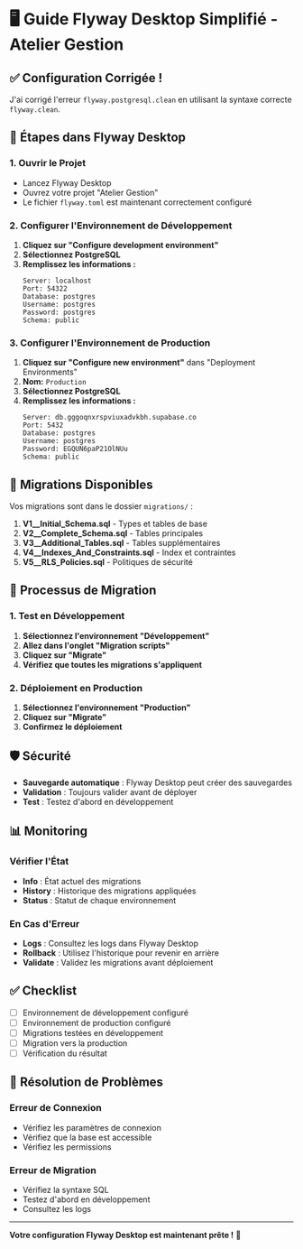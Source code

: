 # 🖥️ Guide Flyway Desktop Simplifié - Atelier Gestion

## ✅ Configuration Corrigée !

J'ai corrigé l'erreur `flyway.postgresql.clean` en utilisant la syntaxe correcte `flyway.clean`.

## 🚀 Étapes dans Flyway Desktop

### 1. Ouvrir le Projet
- Lancez Flyway Desktop
- Ouvrez votre projet "Atelier Gestion"
- Le fichier `flyway.toml` est maintenant correctement configuré

### 2. Configurer l'Environnement de Développement

1. **Cliquez sur "Configure development environment"**
2. **Sélectionnez PostgreSQL**
3. **Remplissez les informations :**
   ```
   Server: localhost
   Port: 54322
   Database: postgres
   Username: postgres
   Password: postgres
   Schema: public
   ```

### 3. Configurer l'Environnement de Production

1. **Cliquez sur "Configure new environment"** dans "Deployment Environments"
2. **Nom:** `Production`
3. **Sélectionnez PostgreSQL**
4. **Remplissez les informations :**
   ```
   Server: db.gggoqnxrspviuxadvkbh.supabase.co
   Port: 5432
   Database: postgres
   Username: postgres
   Password: EGQUN6paP21OlNUu
   Schema: public
   ```

## 📁 Migrations Disponibles

Vos migrations sont dans le dossier `migrations/` :

1. **V1__Initial_Schema.sql** - Types et tables de base
2. **V2__Complete_Schema.sql** - Tables principales
3. **V3__Additional_Tables.sql** - Tables supplémentaires
4. **V4__Indexes_And_Constraints.sql** - Index et contraintes
5. **V5__RLS_Policies.sql** - Politiques de sécurité

## 🔄 Processus de Migration

### 1. Test en Développement
1. **Sélectionnez l'environnement "Développement"**
2. **Allez dans l'onglet "Migration scripts"**
3. **Cliquez sur "Migrate"**
4. **Vérifiez que toutes les migrations s'appliquent**

### 2. Déploiement en Production
1. **Sélectionnez l'environnement "Production"**
2. **Cliquez sur "Migrate"**
3. **Confirmez le déploiement**

## 🛡️ Sécurité

- **Sauvegarde automatique** : Flyway Desktop peut créer des sauvegardes
- **Validation** : Toujours valider avant de déployer
- **Test** : Testez d'abord en développement

## 📊 Monitoring

### Vérifier l'État
- **Info** : État actuel des migrations
- **History** : Historique des migrations appliquées
- **Status** : Statut de chaque environnement

### En Cas d'Erreur
- **Logs** : Consultez les logs dans Flyway Desktop
- **Rollback** : Utilisez l'historique pour revenir en arrière
- **Validate** : Validez les migrations avant déploiement

## ✅ Checklist

- [ ] Environnement de développement configuré
- [ ] Environnement de production configuré
- [ ] Migrations testées en développement
- [ ] Migration vers la production
- [ ] Vérification du résultat

## 🚨 Résolution de Problèmes

### Erreur de Connexion
- Vérifiez les paramètres de connexion
- Vérifiez que la base est accessible
- Vérifiez les permissions

### Erreur de Migration
- Vérifiez la syntaxe SQL
- Testez d'abord en développement
- Consultez les logs

---

**Votre configuration Flyway Desktop est maintenant prête !** 🎉
